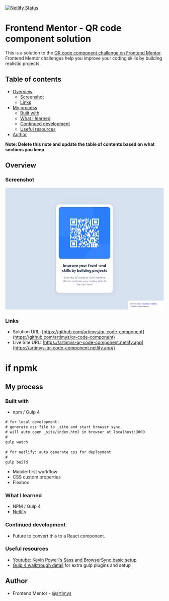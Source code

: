 [![Netlify Status](https://api.netlify.com/api/v1/badges/ca7e8230-fa95-4621-ab29-d9180ef60e0f/deploy-status)](https://app.netlify.com/sites/artimys-qr-code-component/deploys)


# Frontend Mentor - QR code component solution

This is a solution to the [QR code component challenge on Frontend Mentor](https://www.frontendmentor.io/challenges/qr-code-component-iux_sIO_H). Frontend Mentor challenges help you improve your coding skills by building realistic projects.

## Table of contents

- [Overview](#overview)
  - [Screenshot](#screenshot)
  - [Links](#links)
- [My process](#my-process)
  - [Built with](#built-with)
  - [What I learned](#what-i-learned)
  - [Continued development](#continued-development)
  - [Useful resources](#useful-resources)
- [Author](#author)

**Note: Delete this note and update the table of contents based on what sections you keep.**

## Overview

### Screenshot

![](./screenshot.png)

### Links

- Solution URL: [https://github.com/artimys/qr-code-component](https://github.com/artimys/qr-code-component)
- Live Site URL: [https://artimys-qr-code-component.netlify.app](https://artimys-qr-code-component.netlify.app/)

# if npmk

## My process

### Built with

- npm / Gulp 4
```
# for local development:
# generate css file to _site and start browser sync,
# will auto open _site/index.html in browser at localhost:3000
#
gulp watch

# for netlify: auto generate css for deployment
#
gulp build
```
- Mobile-first workflow
- CSS custom properties
- Flexbox


### What I learned

- NPM / Gulp 4
- [Netlify](https://www.netlify.com/)

### Continued development

- Future to convert this to a React component.

### Useful resources

- [Youtube: Kevin Powell's Sass and BrowserSync basic setup](https://www.youtube.com/watch?v=QgMQeLymAdU&list=PLEj3XJWjdcsIIFqAAD81lEO1rumJkQsJT&index=2)
- [Gulp 4 walktrough detail](https://coder-coder.com/gulp-4-walk-through/) for extra gulp plugins and setup


## Author

- Frontend Mentor - [@artimys](https://www.frontendmentor.io/profile/artimys)

